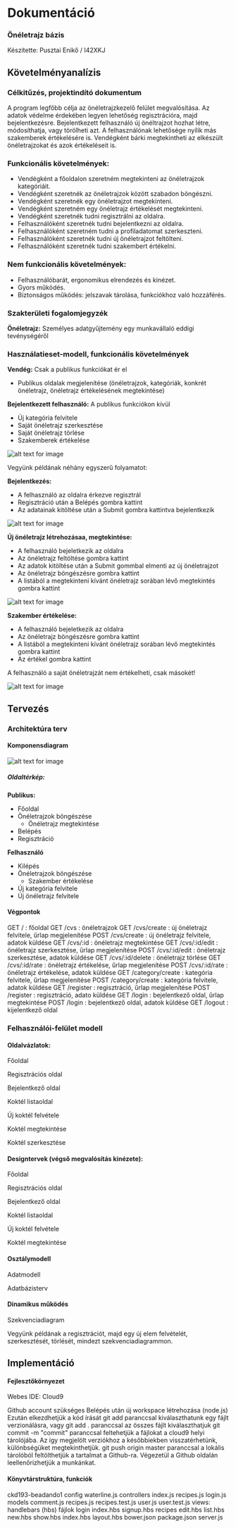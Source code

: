 # Dokumentáció

### Önéletrajz bázis

Készítette: Pusztai Enikő / I42XKJ

## Követelményanalízis

### Célkitűzés, projektindító dokumentum

A program legfőbb célja az önéletrajzkezelő felület megvalósítása. Az adatok védelme érdekében legyen lehetőség regisztrációra, majd bejelentkezésre. Bejelentkezett felhasználó új önéltrajzot hozhat létre, módosíthatja, vagy törölheti azt. A felhasználónak lehetősége nyílik más szakemberek értékelésére is. Vendégként bárki megtekintheti az elkészült önéletrajzokat és azok értékeléseit is.

### Funkcionális követelmények:

+ Vendégként a főoldalon szeretném megtekinteni az önéletrajzok kategóriáit.
+ Vendégként szeretnék az önéletrajzok között szabadon böngészni.
+ Vendégként szeretnék egy önéletrajzot megtekinteni.
+ Vendégként szeretném egy önéletrajz értékelését megtekinteni.
+ Vendégként szeretnék tudni regisztrálni az oldalra.
+ Felhasználóként szeretnék tudni bejelentkezni az oldalra.
+ Felhasználóként szeretném tudni a profiladatomat szerkeszteni.
+ Felhasználóként szeretnék tudni új önéletrajzot feltölteni.
+ Felhasználóként szeretnék tudni szakembert értékelni.

### Nem funkcionális követelmények:
+ Felhasználóbarát, ergonomikus elrendezés és kinézet.
+ Gyors működés.
+ Biztonságos működés: jelszavak tárolása, funkciókhoz való hozzáférés.

### Szakterületi fogalomjegyzék

**Önéletrajz:** Személyes adatgyűjtemény egy munkavállaló eddigi tevénységéről

### Használatieset-modell, funkcionális követelmények

**Vendég:** Csak a publikus funkciókat ér el
+ Publikus oldalak megjelenítése
(önéletrajzok, kategóriák, konkrét önéletrajz, önéletrajz értékelésének megtekintése)

**Bejelentkezett felhasználó:** A publikus funkciókon kívül
+ Új kategória felvitele
+ Saját önéletrajz szerkesztése
+ Saját önéletrajz törlése
+ Szakemberek értékelése

![alt text for image](images/hasznalati_esetek.png)

Vegyünk példának néhány egyszerű folyamatot:

**Bejelentkezés:**

+ A felhasználó az oldalra érkezve regisztrál
+ Regisztráció után a Belépés gombra kattint
+ Az adatainak kitöltése után a Submit gombra kattintva bejelentkezik

![alt text for image](images/bejelentkezes.png)


**Új önéletrajz létrehozásaa, megtekintése:**

+ A felhasználó bejeletkezik az oldalra
+ Az önéletrajz feltöltése gombra kattint
+ Az adatok kitöltése után a Submit gommbal elmenti az új önéletrajzot
+ Az önéletrajz böngészésre gombra kattint
+ A listából a megtekinteni kívánt önéletrajz sorában lévő megtekintés gombra kattint

![alt text for image](images/uj_oneletrajz.png)


**Szakember értékelése:**

+ A felhasználó bejeletkezik az oldalra
+ Az önéletrajz böngészésre gombra kattint
+ A listából a megtekinteni kívánt önéletrajz sorában lévő megtekintés gombra kattint
+ Az értékel gombra kattint

A felhasználó a saját önéletrajzát nem értékelheti, csak másokét!

![alt text for image](images/oneletrajz_ertekeles.png)

## Tervezés

### Architektúra terv

#### Komponensdiagram

![alt text for image](images/komponensdiagram.png)

##### Oldaltérkép:

**Publikus:**

- Főoldal
- Önéletrajzok böngészése
    + Önéletrajz megtekintése
- Belépés
- Regisztráció

**Felhasználó**

- Kilépés
- Önéletrajzok böngészése
	+ Szakember értékelése
- Új kategória felvitele
- Új önéletrajz felvitele

#### Végpontok

GET / : főoldal
GET /cvs : önéletrajzok
GET /cvs/create : új önéletrajz felvitele, űrlap megjelenítése
POST /cvs/create : új önéletrajz felvitele, adatok küldése
GET /cvs/:id :  önéletrajz megtekintése
GET /cvs/:id/edit : önéletrajz szerkesztése, űrlap megjelenítése
POST /cvs/:id/edit : önéletrajz szerkesztése, adatok küldése
GET /cvs/:id/delete : önéletrajz törlése
GET /cvs/:id/rate : önéletrajz értékelése, űrlap megjelenítése
POST /cvs/:id/rate : önéletrajz értékelése, adatok küldése
GET /category/create : kategória felvitele, űrlap megjelenítése
POST /category/create : kategória felvitele, adatok küldése
GET /register : regisztráció, űrlap megjelenítése
POST /register : regisztráció, adato küldése
GET /login : bejelentkező oldal, űrlap megtekintése
POST /login : bejelentkező oldal, adatok küldése
GET /logout : kijelentkező oldal


### Felhasználói-felület modell

#### Oldalvázlatok:

Főoldal 

Regisztrációs oldal 

Bejelentkező oldal 

Koktél listaoldal 

Új koktél felvétele 

Koktél megtekintése 

Koktél szerkesztése 

#### Designtervek (végső megvalósítás kinézete):

Főoldal 

Regisztrációs oldal 

Bejelentkező oldal 

Koktél listaoldal 

Új koktél felvétele 

Koktél megtekintése 

#### Osztálymodell

Adatmodell



Adatbázisterv



#### Dinamikus működés

Szekvenciadiagram

Vegyünk példának a regisztrációt, majd egy új elem felvételét, szerkesztését, törlését, mindezt szekvenciadiagrammon.



## Implementáció

#### Fejlesztőkörnyezet

Webes IDE: Cloud9

Github account szükséges
Belépés után új workspace létrehozása (node.js)
Ezután elkezdhetjük a kód írását
git add paranccsal kiválaszthatunk egy fájlt verzionálásra, vagy git add . paranccsal az összes fájlt kiválaszthatjuk
git commit -m "commit" paranccsal feltehetjük a fájlokat a cloud9 helyi tárolójába. Az így megjelölt verziókhoz a későbbiekben visszatérhetünk, különbségüket megtekinthetjük.
git push origin master paranccsal a lokális tárolóból feltölthetjük a tartalmat a Github-ra.
Végezetül a Github oldalán leellenőrizhetjük a munkánkat.
#### Könyvtárstruktúra, funkciók

ckd193-beadando1
config
waterline.js
controllers
index.js
recipes.js
login.js
models
comment.js
recipes.js
recipes.test.js
user.js
user.test.js
views: handlebars (hbs) fájlok
login
index.hbs
signup.hbs
recipes
edit.hbs
list.hbs
new.hbs
show.hbs
index.hbs
layout.hbs
bower.json
package.json
server.js
